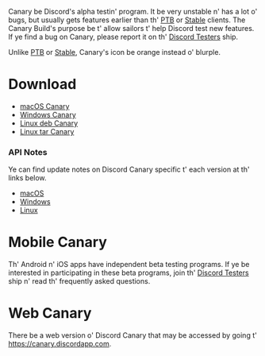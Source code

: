 <!-- TITLE: [EN-PT] Discord Canary -->

Canary be Discord's alpha testin' program. It be very unstable n' has a lot o' bugs, but usually gets features earlier than th' [PTB](/ptb) or [Stable](/stable) clients. The Canary Build's purpose be t' allow sailors t' help Discord test new features. If ye find a bug on Canary, please report it on th' [Discord Testers](http://discord.gg/discord-testers) ship.

Unlike [PTB](/en-pt/ptb) or [Stable](/en-pt/stable), Canary's icon be orange instead o' blurple.

# Download
* [macOS Canary](https://discordapp.com/api/download/canary?platform=osx)
* [Windows Canary](https://discordapp.com/api/download/canary?platform=win)
* [Linux deb Canary](https://discordapp.com/api/download/canary?platform=linux&format=deb)
* [Linux tar Canary](https://discordapp.com/api/download/canary?platform=linux&format=tar.gz)
### API Notes
Ye can find update notes on Discord Canary specific t' each version at th' links below.
* [macOS](https://discordapp.com/api/canary/updates?platform=osx)
* [Windows](https://discordapp.com/api/canary/updates?platform=win)
* [Linux](https://discordapp.com/api/canary/updates?platform=linux)
# Mobile Canary
Th' Android n' iOS apps have independent beta testing programs. If ye be interested in participating in these beta programs, join th' [Discord Testers](http://discord.gg/discord-testers) ship n' read th' frequently asked questions.

# Web Canary
There be a web version o' Discord Canary that may be accessed by going t' https://canary.discordapp.com.